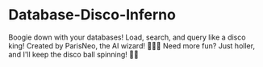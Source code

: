 # Database-Disco-Inferno
Boogie down with your databases! Load, search, and query like a disco king! Created by ParisNeo, the AI wizard! 🧙‍♂️✨  Need more fun? Just holler, and I'll keep the disco ball spinning! 🪩💫
